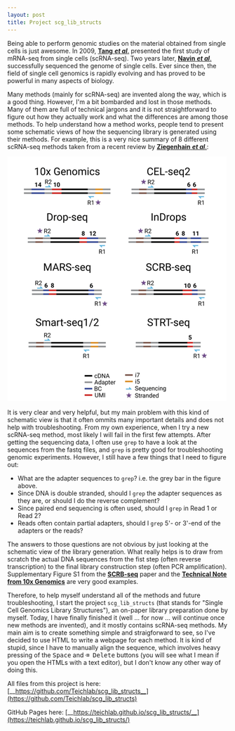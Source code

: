 ```yaml
---
layout: post
title: Project scg_lib_structs
---
```


Being able to perform genomic studies on the material obtained from single cells is just awesome. In 2009, [__Tang__ ___et al___.](https://www.nature.com/articles/nmeth.1315) presented the first study of mRNA-seq from single cells (scRNA-seq). Two years later, [__Navin__ ___et al___.](https://www.nature.com/articles/nature09807) successfully sequenced the genome of single cells. Ever since then, the field of single cell genomics is rapidly evolving and has proved to be powerful in many aspects of biology.

Many methods (mainly for scRNA-seq) are invented along the way, which is a good thing. However, I'm a bit bombarded and lost in those methods. Many of them are full of technical jargons and it is not straightforward to figure out how they actually work and what the differences are among those methods. To help understand how a method works, people tend to present some schematic views of how the sequencing library is generated using their methods. For example, this is a very nice summary of 8 different scRNA-seq methods taken from a recent review by [__Ziegenhain__ ___et al___.](https://academic.oup.com/bfg/advance-article/doi/10.1093/bfgp/ely009/4951519):

![](/img/schematic_view_of_libraries.png)

It is very clear and very helpful, but my main problem with this kind of schematic view is that it often ommits many important details and does not help with troubleshooting. From my own experience, when I try a new scRNA-seq method, most likely I will fail in the first few attempts. After getting the sequencing data, I often use `grep` to have a look at the sequences from the fastq files, and `grep` is pretty good for troubleshooting genomic experiments. However, I still have a few things that I need to figure out:

- What are the adapter sequences to `grep`? i.e. the grey bar in the figure above.
- Since DNA is double stranded, should I `grep` the adapter sequences as they are, or should I do the reverse complement?
- Since paired end sequencing is often used, should I `grep` in Read 1 or Read 2?
- Reads often contain partial adapters, should I `grep` 5'- or 3'-end of the adapters or the reads?

The answers to those questions are not obvious by just looking at the schematic view of the library generation. What really helps is to draw from scratch the actual DNA sequences from the fist step (often reverse transcription) to the final library construction step (often PCR amplification). Supplementary Figure S1 from the [__SCRB-seq__](https://www.biorxiv.org/content/early/2014/03/05/003236) paper and the [__Technical Note from 10x Genomics__](https://support.10xgenomics.com/single-cell-gene-expression/library-prep/doc/technical-note-assay-scheme-and-configuration-of-chromium-single-cell-3-v2-libraries) are very good examples.

Therefore, to help myself understand all of the methods and future troubleshooting, I start the project `scg_lib_structs` (that stands for "Single Cell Genomics Library Structures"), an on-paper library preparation done by myself. Today, I have finally finished it (well ... for now ... will continue once new methods are invented), and it mostly contains scRNA-seq methods. My main aim is to create something simple and straigforward to see, so I've decided to use HTML to write a webpage for each method. It is kind of stupid, since I have to manually align the sequence, which involves heavy pressing of the <kbd>Space</kbd> and <kbd>⌫ Delete</kbd> buttons (you will see what I mean if you open the HTMLs with a text editor), but I don't know any other way of doing this.

All files from this project is here: [__https://github.com/Teichlab/scg_lib_structs__](https://github.com/Teichlab/scg_lib_structs) 

GitHub Pages here: [__https://teichlab.github.io/scg_lib_structs/__](https://teichlab.github.io/scg_lib_structs/)
